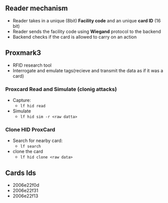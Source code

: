 ## Reader mechanism

- Reader takes in a unique (8bit) **Facility code**  and an unique **card ID** (16 bit)
- Reader sends the facility code using **Wiegand**  protocol to the backend 
- Backend checks if the card is allowed to carry on an action

## Proxmark3

- RFID research tool
- Interrogate and emulate tags(recieve and transmit the data as if it was a card)

### Proxcard Read and Simulate (clonig attacks)
- Capture:
	- `lf hid read`
- Simulate
	- `lf hid sim -r <raw datta>`

### Clone HID ProxCard
- Search for nearby card:
	- `lf search`
- clone the card
	- `lf hid clone <raw data>`


## Cards Ids

- 2006e22f0d
- 2006e22f31
- 2006e22f13